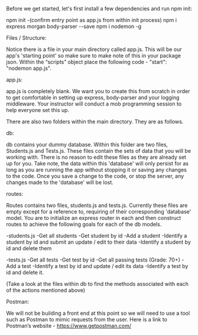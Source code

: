 Before we get started, let's first install a few dependencies and run npm init:

npm init
-(confirm entry point as app.js from within init process)
npm i express morgan body-parser --save
npm i nodemon -g

Files / Structure:

Notice there is a file in your main directory called app.js.  This will be our app's 'starting point' so make sure to make note of this in your package json.  Within the “scripts” object place the following code - "start": "nodemon app.js".

app.js:

app.js is completely blank.  We want you to create this from scratch in order to get comfortable in setting up express, body-parser and your logging middleware.  Your instructor will conduct a mob programming session to help everyone set this up.

There are also two folders within the main directory.  They are as follows.

db:

db contains your dummy database.  Within this folder are two files, Students.js and Tests.js.  These files contain the sets of data that you will be working with.  There is no reason to edit these files as they are already set up for you.  Take note, the data within this 'database' will only persist for as long as you are running the app without stopping it or saving any changes to the code.  Once you save a change to the code, or stop the server, any changes made to the 'database' will be lost.

routes:

Routes contains two files, students.js and tests.js.  Currently these files are empty except for a reference to, requiring of their corresponding 'database' model.  You are to initialize an express router in each and then construct routes to achieve the following goals for each of the db models.

-students.js
 -Get all students
 -Get student by id
 -Add a student
 -Identify a student by id and submit an update / edit to their data
 -Identify a student by id and delete them

-tests.js
 -Get all tests
 -Get test by id
 -Get all passing tests (Grade: 70+)
 -Add a test
 -Identify a test by id and update / edit its data
 -Identify a test by id and delete it.

(Take a look at the files within db to find the methods associated with each of the actions mentioned above)

Postman:

We will not be building a front end at this point so we will need to use a tool such as Postman to mimic requests from the user.  Here is a link to Postman’s website - https://www.getpostman.com/


